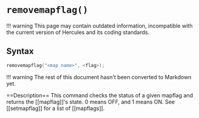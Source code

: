 # `removemapflag()`

!!! warning
	This page may contain outdated information, incompatible with the current version of Hercules and its coding standards.

## Syntax

```c
removemapflag("<map name>", <flag>);
```

!!! warning
	The rest of this document hasn't been converted to Markdown yet.

==Description==
This command checks the status of a given mapflag and returns the 
[[mapflag]]'s state. 
0 means OFF, and 1 means ON. See [[setmapflag]] for a list of [[mapflags]].
